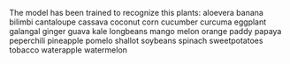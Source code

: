 The model has been trained to recognize this plants:
aloevera
banana
bilimbi
cantaloupe
cassava
coconut
corn
cucumber
curcuma
eggplant
galangal
ginger
guava
kale
longbeans
mango
melon
orange
paddy
papaya
peperchili
pineapple
pomelo
shallot
soybeans
spinach
sweetpotatoes
tobacco
waterapple
watermelon
